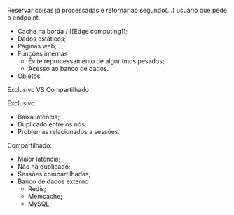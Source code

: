 Reservar coisas já processadas e retornar ao segundo(...) usuário que pede o endpoint.

- Cache na borda / [[Edge computing]];
- Dados estáticos;
- Páginas web;
- Funções internas
	- Evite reprocessamento de algoritmos pesados;
	- Acesso ao banco de dados.
- Objetos.


Exclusivo VS Compartilhado

Exclusivo:
- Baixa latência;
- Duplicado entre os nós;
- Problemas relacionados a sessões.

Compartilhado:
- Maior latência;
- Não há duplicado;
- Sessões compartilhadas;
- Banco de dados externo
	- Redis;
	- Memcache;
	- MySQL.